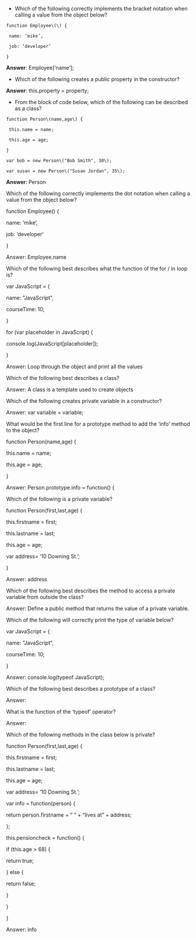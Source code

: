 - Which of the following correctly implements the bracket notation when calling a value from the object below?

```
function Employee\(\) {

 name: ‘mike’,

 job: ‘developer’

}
```
**Answer**: Employee\[‘name’\];

- Which of the following creates a public property in the constructor?

**Answer**: this.property = property;

- From the block of code below, which of the following can be described as a class?

```
function Person\(name,age\) {

 this.name = name;

 this.age = age;

}

var bob = new Person\("Bob Smith", 30\);

var susan = new Person\("Susan Jordan", 35\);
```

**Answer**: Person

Which of the following correctly implements the dot notation when calling a value from the object below?

function Employee\(\) {

 name: ‘mike’,

 job: ‘developer’

}

Answer: Employee.name

Which of the following best describes what the function of the for \/ in loop is?

var JavaScript = {

 name: "JavaScript",

 courseTime: 10;

}

for \(var placeholder in JavaScript\) {

 console.log\(JavaScript\[placeholder\]\);

}

Answer: Loop through the object and print all the values

Which of the following best describes a class?

Answer: A class is a template used to create objects

Which of the following creates private variable in a constructor?

Answer: var variable = variable;

What would be the first line for a prototype method to add the ‘info’ method to the object?

function Person\(name,age\) {

 this.name = name;

 this.age = age;

}

Answer: Person.prototype.info = function\(\) {

Which of the following is a private variable?

function Person\(first,last,age\) {

 this.firstname = first;

 this.lastname = last;

 this.age = age;

 var address= ‘10 Downing St.’;

}

Answer: address

Which of the following best describes the method to access a private variable from outside the class?

Answer: Define a public method that returns the value of a private variable.

Which of the following will correctly print the type of variable below?

var JavaScript = {

 name: "JavaScript",

 courseTime: 10;

}

Answer: console.log\(typeof JavaScript\);

Which of the following best describes a prototype of a class?

Answer:

What is the function of the ‘typeof’ operator?

Answer:

Which of the following methods in the class below is private?

function Person\(first,last,age\) {

 this.firstname = first;

 this.lastname = last;

 this.age = age;

 var address= ‘10 Downing St.’;

 var info = function\(person\) {

 return person.firstname + “ “ + “lives at” + address;

 };

 this.pensioncheck = function\(\) {

 if \(this.age &gt; 68\) {

 return true;

 } else {

 return false;

 }

 }

}

Answer: info



